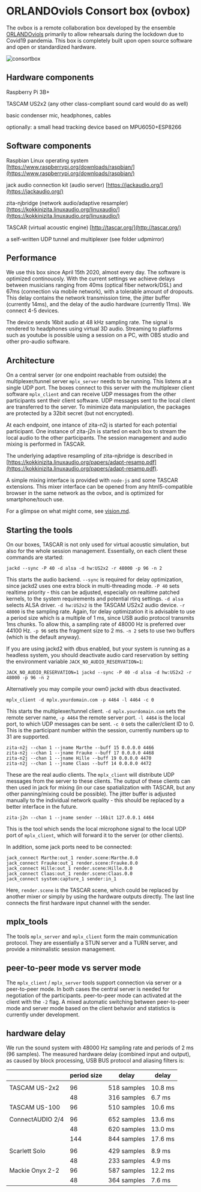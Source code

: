 # ORLANDOviols Consort box (ovbox)

The ovbox is a remote collaboration box developed by the ensemble [ORLANDOviols](http://orlandoviols.com) primarily to allow rehearsals during the lockdown due to Covid19 pandemia. This box is completely built upon open source software and open or standardized hardware.

![consortbox](doc/consortbox.jpg)

## Hardware components

Raspberry Pi 3B+

TASCAM US2x2 (any other class-compliant sound card would do as well)

basic condenser mic, headphones, cables

optionally: a small head tracking device based on MPU6050+ESP8266



## Software components

Raspbian Linux operating system
[https://www.raspberrypi.org/downloads/raspbian/](https://www.raspberrypi.org/downloads/raspbian/)

jack audio connection kit (audio server)
[https://jackaudio.org/](https://jackaudio.org/)

zita-njbridge (network audio/adaptive resampler)
[https://kokkinizita.linuxaudio.org/linuxaudio/](https://kokkinizita.linuxaudio.org/linuxaudio/)

TASCAR (virtual acoustic engine)
[http://tascar.org/](http://tascar.org/)

a self-written UDP tunnel and multiplexer (see folder udpmirror)


## Performance

We use this box since April 15th 2020, almost every day. The software
is optimized continouosly. With the current settings we achieve delays
between musicians ranging from 40ms (optical fiber network/DSL) and
67ms (connection via mobile network), with a tolerable amount of
dropouts. This delay contains the network transmission time, the
jitter buffer (currently 14ms), and the delay of the audio hardware
(currently 11ms). We connect 4-5 devices.

The device sends 16bit audio at 48 kHz sampling rate. The signal is
rendered to headphones using virtual 3D audio. Streaming to platforms
such as youtube is possible using a session on a PC, with OBS studio
and other pro-audio software.

## Architecture

On a central server (or one endpoint reachable from outside) the
multiplexer/tunnel server `mplx_server` needs to be running. This
listens at a single UDP port. The boxes connect to this server with
the multiplexer client software `mplx_client` and can receive UDP
messages from the other participants sent their client software. UDP
messages sent to the local client are transferred to the server. To
minimize data manipulation, the packages are protected by a 32bit
secret (but not encrypted).

At each endpoint, one intance of zita-n2j is started for each
potential participant. One instance of zita-j2n is started on each box
to stream the local audio to the other participants. The session
management and audio mixing is performed in TASCAR.

The underlying adaptive resampling of zita-njbridge is described in
[https://kokkinizita.linuxaudio.org/papers/adapt-resamp.pdf](https://kokkinizita.linuxaudio.org/papers/adapt-resamp.pdf).

A simple mixing interface is provided with `node-js` and some TASCAR
extensions. This mixer interface can be opened from any
html5-compatible browser in the same network as the ovbox, and is
optimized for smartphone/touch use.

For a glimpse on what might come, see [vision.md](doc/vision.md).

## Starting the tools

On our boxes, TASCAR is not only used for virtual acoustic simulation,
but also for the whole session management. Essentially, on each client
these commands are started:

````
jackd --sync -P 40 -d alsa -d hw:US2x2 -r 48000 -p 96 -n 2
````

This starts the audio backend. `--sync` is required for delay
optimization, since jackd2 uses one extra block in multi-threading
mode. `-P 40` sets realtime priority - this can be adjusted,
especially on realtime patched kernels, to the system requirements and
potential rtirq settings. `-d alsa` selects ALSA driver. `-d hw:US2x2`
is the TASCAM US2x2 audio device. `-r 48000` is the sampling
rate. Again, for delay optimization it is advisable to use a period
size which is a multiple of 1 ms, since USB audio protocol transmits
1ms chunks. To allow this, a sampling rate of 48000 Hz is preferred
over 44100 Hz. `-p 96` sets the fragment size to 2 ms. `-n 2` sets to
use two buffers (which is the default anyway).

If you are using jackd2 with dbus enabled, but your system is running
as a headless system, you should deactivate audio card reservation by
setting the environment variable `JACK_NO_AUDIO_RESERVATION=1`:

````
JACK_NO_AUDIO_RESERVATION=1 jackd --sync -P 40 -d alsa -d hw:US2x2 -r 48000 -p 96 -n 2
````

Alternatively you may compile your own0 jackd with dbus deactivated.


````
mplx_client -d mplx.yourdomain.com -p 4464 -l 4464 -c 0
````

This starts the multiplexer/tunnel client. `-d mplx.yourdomain.com` sets
the remote server name, `-p 4464` the remote server port. `-l 4464` is
the local port, to which UDP messages can be sent. `-c 0` sets the
caller/client ID to 0. This is the participant number within the
session, currently numbers up to 31 are supported.

````
zita-n2j --chan 1 --jname Marthe --buff 15 0.0.0.0 4466
zita-n2j --chan 1 --jname Frauke --buff 17 0.0.0.0 4468
zita-n2j --chan 1 --jname Hille --buff 19 0.0.0.0 4470
zita-n2j --chan 1 --jname Claas --buff 14 0.0.0.0 4472
````

These are the real audio clients. The `mplx_client` will distribute
UDP messages from the server to these clients. The output of these
clients can then used in jack for mixing (in our case spatialization
with TASCAR, but any other panning/mixing could be possible). The
jitter buffer is adjusted manually to the individual network quality -
this should be replaced by a better interface in the future.

````
zita-j2n --chan 1 --jname sender --16bit 127.0.0.1 4464
````

This is the tool which sends the local microphone signal to the local
UDP port of `mplx_client`, which will forward it to the server (or
other clients).

In addition, some jack ports need to be connected:

````
jack_connect Marthe:out_1 render.scene:Marthe.0.0
jack_connect Frauke:out_1 render.scene:Frauke.0.0
jack_connect Hille:out_1 render.scene:Hille.0.0
jack_connect Claas:out_1 render.scene:Claas.0.0
jack_connect system:capture_1 sender:in_1
````
Here, `render.scene` is the TASCAR scene, which could be replaced by another mixer or simply by using the hardware outputs directly. The last line connects the first hardware input channel with the sender.

## mplx_tools

The tools `mplx_server` and `mplx_client` form the main communication
protocol. They are essentially a STUN server and a TURN server, and
provide a minimalistic session management.

## peer-to-peer mode vs server mode

The `mplx_client` / `mplx_server` tools support connection via server
or a peer-to-peer mode. In both cases the central server is needed for
negotiation of the participants. peer-to-peer mode can activated at
the client with the `-2` flag. A mixed automatic switching between
peer-to-peer mode and server mode based on the client behavior and
statistics is currently under development.

## hardware delay

We run the sound system with 48000 Hz sampling rate and periods of 2
ms (96 samples). The measured hardware delay (combined input and
output), as caused by block processing, USB BUS protocol and aliasing
filters is:

|                  | period size | delay       | delay   |
|------------------|-------------|-------------|---------|
|                  |             |             |         |
| TASCAM US-2x2    | 96          | 518 samples | 10.8 ms |
|                  | 48          | 316 samples |  6.7 ms |
| TASCAM US-100    | 96          | 510 samples | 10.6 ms |
|                  |             |             |         |
| ConnectAUDIO 2/4 | 96          | 652 samples | 13.6 ms |
|                  | 48          | 620 samples | 13.0 ms |
|                  | 144         | 844 samples | 17.6 ms |
|                  |             |             |         |
| Scarlett Solo    | 96          | 429 samples |  8.9 ms |
|                  | 48          | 233 samples |  4.9 ms |
| Mackie Onyx 2-2  | 96          | 587 samples | 12.2 ms |
|                  | 48          | 364 samples |  7.6 ms |

